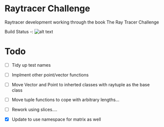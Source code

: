 # Raytracer Challenge
Raytracer development working through the book The Ray Tracer Challenge
 
Build Status -: ![alt text](https://github.com/buxtonpaul/raytrace_challenge/workflows/Build_Test/badge.svg "Build Status")

# Todo 
- [ ] Tidy up test names
- [ ] Implment other point/vector functions
- [ ] Move Vector and Point to inherted classes with raytuple as the base class
- [ ] Move tuple functions to cope with arbitrary lengths...
- [ ] Rework using slices....
- [x] Update to use namespace for matrix as well


